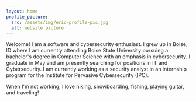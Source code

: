 ```yaml
---
layout: home
profile_picture:
  src: /assets/img/eric-profile-pic.jpg
  alt: website picture
---
```


<p>
  Welcome! I am a software and cybersecurity enthusiast. I grew up in Boise, ID where I am currently attending Boise State University pursuing a bachelor's degree in Computer Science with an emphasis in cybersecurity. I graduate in May and am presently searching for positions in IT and Cybersecurity. I am currently working as a security analyst in an internship program for the Institute for Pervasive Cybersecurity (IPC). 

  When I'm not working, I love hiking, snowboarding, fishing, playing guitar, and traveling!
</p>